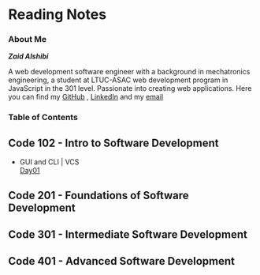 # Reading Notes
### About Me

***Zaid Alshibi***

A web development software engineer with a background in mechatronics engineering, a student at LTUC-ASAC web development program in JavaScript in the 301 level.
Passionate into creating web applications.
Here you can find my [GitHub](https://github.com/zaidalshibi) , [LinkedIn](https://www.linkedin.com/in/zaidalshibi/) and my [email](mailto:zaidealshibi@gmail.com)

### Table of Contents
## Code 102 - Intro to Software Development
- GUI and CLI | VCS <br>
[Day01](102-day01.md)

## Code 201 - Foundations of Software Development

## Code 301 - Intermediate Software Development

## Code 401 - Advanced Software Development
